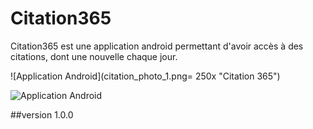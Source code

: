# Citation365
Citation365 est une application android permettant d'avoir accès à des citations, dont une nouvelle chaque jour.

![Application Android](citation_photo_1.png= 250x "Citation 365")

![Application Android](citation_photo_2.png=250x "Citation 365")


##version
1.0.0
